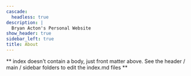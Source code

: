 ```yaml
---
cascade:
  headless: true
description: |
  Bryan Acton's Personal Website
show_header: true
sidebar_left: true
title: About
---
```


** index doesn't contain a body, just front matter above.
See the header / main / sidebar folders to edit the index.md files **
